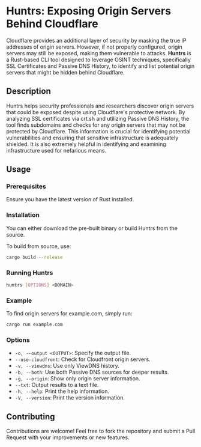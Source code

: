 # Huntrs: Exposing Origin Servers Behind Cloudflare

Cloudflare provides an additional layer of security by masking the true IP addresses of origin servers. However, if not properly configured, origin servers may still be exposed, making them vulnerable to attacks. **Huntrs** is a Rust-based CLI tool designed to leverage OSINT techniques, specifically SSL Certificates and Passive DNS History, to identify and list potential origin servers that might be hidden behind Cloudflare.

## Description

Huntrs helps security professionals and researchers discover origin servers that could be exposed despite using Cloudflare's protective network. By analyzing SSL certificates via crt.sh and utilizing Passive DNS History, the tool finds subdomains and checks for any origin servers that may not be protected by Cloudflare. This information is crucial for identifying potential vulnerabilities and ensuring that sensitive infrastructure is adequately shielded. It is also extremely helpful in identifying and examining infrastructure used for nefarious means.

## Usage

### Prerequisites

Ensure you have the latest version of Rust installed.

### Installation

You can either download the pre-built binary or build Huntrs from the source.

To build from source, use:

```bash
cargo build --release
```

### Running Huntrs
```bash
huntrs [OPTIONS] <DOMAIN>
```
### Example
To find origin servers for example.com, simply run:

```bash
cargo run example.com
```

### Options

- `-o, --output <OUTPUT>`: Specify the output file.
- `--use-cloudfront`: Check for Cloudfront origin servers.
- `-v, --viewdns`: Use only ViewDNS history.
- `-b, --both`: Use both Passive DNS sources for deeper results.
- `-g, --origin`: Show only origin server information.
- `--txt`: Output results to a text file.
- `-h, --help`: Print the help information.
- `-V, --version`: Print the version information.



## Contributing
Contributions are welcome! Feel free to fork the repository and submit a Pull Request with your improvements or new features.
